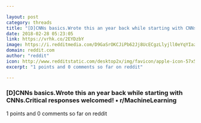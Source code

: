 ```yaml
---

layout: post
category: threads
title: "[D]CNNs basics.Wrote this an year back while starting with CNNs.Critical responses welcomed!"
date: 2018-02-28 05:23:05
link: https://vrhk.co/2EYDzbY
image: https://i.redditmedia.com/D9GaSrOKCJiPb62Jj8UcECgzLlyjll0eYqYIaz2qomI.jpg?w=320&s=50ccc7771b1caeb5c97b1e9f5204eca2
domain: reddit.com
author: "reddit"
icon: http://www.redditstatic.com/desktop2x/img/favicon/apple-icon-57x57.png
excerpt: "1 points and 0 comments so far on reddit"

---
```


### [D]CNNs basics.Wrote this an year back while starting with CNNs.Critical responses welcomed! • r/MachineLearning

1 points and 0 comments so far on reddit